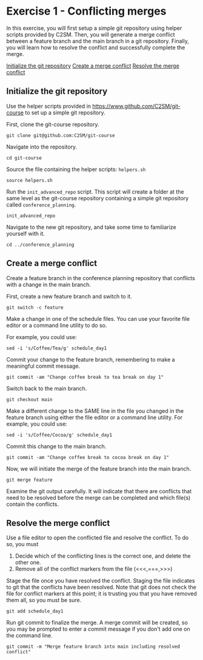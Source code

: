 # Exercise 1 - Conflicting merges

In this exercise, you will first setup a simple git repository using helper scripts provided by C2SM.  Then, you will generate a merge conflict between a feature branch and the main branch in a git repository.  Finally, you will learn how to resolve the conflict and successfully complete the merge.  

[Initialize the git repository](#initialization)
[Create a merge conflict](#conflict)
[Resolve the merge conflict](#resolution)

## Initialize the git repository <a name="initialization"></a>

Use the helper scripts provided in https://www.github.com/C2SM/git-course to set up a simple git repository.

First, clone the git-course repository.  

```plaintext
git clone git@github.com:C2SM/git-course
```

Navigate into the repository.

```plaintext
cd git-course
```

Source the file containing the helper scripts: `helpers.sh`

```plaintext
source helpers.sh
```
Run the `init_advanced_repo` script.  This script will create a folder at the same level as the git-course repository containing a simple git repository called `conference_planning`.  

```plaintext
init_advanced_repo
```

Navigate to the new git repository, and take some time to familiarize yourself with it.  

```plaintext
cd ../conference_planning
```

## Create a merge conflict <a name="conflict"></a>

Create a feature branch in the conference planning repository that conflicts with a change in the main branch.  

First, create a new feature branch and switch to it.  

```plaintext
git switch -c feature
```

Make a change in one of the schedule files.  You can use your favorite file editor or a command line utility to do so.  

For example, you could use:

```plaintext
sed -i 's/Coffee/Tea/g' schedule_day1
```
Commit your change to the feature branch, remembering to make a meaningful commit message.  

```plaintext
git commit -am "Change coffee break to tea break on day 1"
```

Switch back to the main branch.

```plaintext
git checkout main
```

Make a different change to the SAME line in the file you changed in the feature branch using either the file editor or a command line utility.  For example, you could use:

```plaintext
sed -i 's/Coffee/Cocoa/g' schedule_day1
```

Commit this change to the main branch.  

```plaintext
git commit -am "Change coffee break to cocoa break on day 1"
```

Now, we will initiate the merge of the feature branch into the main branch.

```plaintext
git merge feature
```

Examine the git output carefully. It will indicate that there are conflicts that need to be resolved before the merge can be completed and which file(s) contain the conflicts.  

## Resolve the merge conflict <a name="resolution"></a>

Use a file editor to open the conflicted file and resolve the conflict. To do so, you must 
1. Decide which of the conflicting lines is the correct one, and delete the other one.
2. Remove all of the conflict markers from the file (<<<,===,>>>)

Stage the file once you have resolved the conflict.  Staging the file indicates to git that the conflicts have been resolved. Note that git does not check the file for conflict markers at this point; it is trusting you that you have removed them all, so you must be sure.  

```plaintext
git add schedule_day1
```

Run git commit to finalize the merge. A merge commit will be created, so you may be prompted to enter a commit message if you don't add one on the command line.  

```plaintext
git commit -m "Merge feature branch into main including resolved conflict"
```

